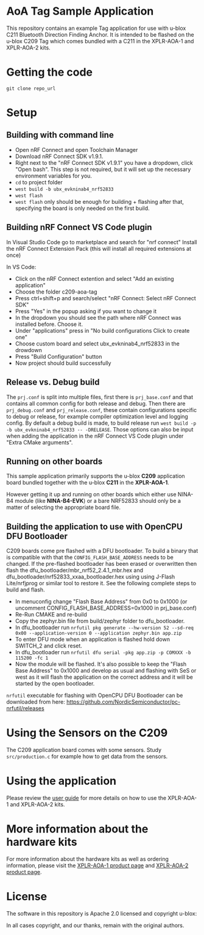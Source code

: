 # AoA Tag Sample Application
This repository contains an example Tag application for use with u-blox C211 Bluetooth Direction Finding Anchor. It is intended to be flashed on the u-blox C209 Tag which comes bundled with a C211 in the XPLR-AOA-1 and XPLR-AOA-2 kits.

# Getting the code
`git clone repo_url`

# Setup
## Building with command line
- Open nRF Connect and open Toolchain Manager
- Download nRF Connect SDK v1.9.1.
- Right next to the "nRF Connect SDK v1.9.1" you have a dropdown, click "Open bash". This step is not required, but it will set up the necessary environment variables for you.
- `cd` to project folder
- `west build -b ubx_evkninab4_nrf52833`
- `west flash`
- `west flash` only should be enough for building + flashing after that, specifying the board is only needed on the first build.

## Building nRF Connect VS Code plugin
In Visual Studio Code go to marketplace and search for "nrf connect"
Install the nRF Connect Extension Pack (this will install all required extensions at once)

In VS Code:
- Click on the nRF Connect extention and select "Add an existing application"
- Choose the folder c209-aoa-tag
- Press ctrl+shift+p and search/select "nRF Connect: Select nRF Connect SDK"
- Press "Yes" in the popup asking if you want to change it
- In the dropdown you should see the path where nRF Connect was installed before. Choose it.
- Under "applications" press in "No build configurations Click to create one"
- Choose custom board and select ubx_evkninab4_nrf52833 in the drowdown
- Press "Build Configuration" button
- Now project should build successfully

## Release vs. Debug build
The `prj.conf` is split into multiple files, first there is `prj_base.conf` and that contains all common config for both release and debug.
Then there are `prj_debug.conf` and `prj_release.conf`, these contain configurations specific to debug or release, for example compiler optimization level and logging config. By default a debug build is made, to build release run `west build -p -b ubx_evkninab4_nrf52833 -- -DRELEASE`. Those options can also be input when adding the application in the nRF Connect VS Code plugin under "Extra CMake arguments".

## Running on other boards
This sample application primarily supports the u-blox **C209** application board bundled together with the u-blox **C211** in the **XPLR-AOA-1**.

However getting it up and running on other boards which either use NINA-B4 module (like **NINA-B4-EVK**) or a bare NRF52833 should only be a matter of selecting the appropriate board file.

## Building the application to use with OpenCPU DFU Bootloader
C209 boards come pre flashed with a DFU bootloader. To build a binary that is compatible with that the `CONFIG_FLASH_BASE_ADDRESS` needs to be changed. If the pre-flashed bootloader has been erased or overwritten then flash the dfu_bootloader/mbr_nrf52_2.4.1_mbr.hex and dfu_bootloader/nrf52833_xxaa_bootloader.hex using using J-Flash Lite/nrfjprog or similar tool to restore it. See the following complete steps to build and flash.
- In menuconfig change "Flash Base Address" from 0x0 to 0x1000 (or uncomment CONFIG_FLASH_BASE_ADDRESS=0x1000 in prj_base.conf)
- Re-Run CMAKE and re-build
- Copy the zephyr.bin file from build/zephyr folder to dfu_bootloader.
- In dfu_bootloader run `nrfutil pkg generate --hw-version 52 --sd-req 0x00 --application-version 0 --application zephyr.bin app.zip`
- To enter DFU mode when an application is flashed hold down SWITCH_2 and click reset.
- In dfu_bootloader run `nrfutil dfu serial -pkg app.zip -p COMXXX -b 115200 -fc 1`
- Now the module will be flashed. It's also possible to keep the "Flash Base Address" to 0x1000 and develop as usual and flashing with SeS or west as it will flash the application on the correct address and it will be started by the open bootloader.

`nrfutil` executable for flashing with OpenCPU DFU Bootloader can be downloaded from here: https://github.com/NordicSemiconductor/pc-nrfutil/releases 

# Using the Sensors on the C209
The C209 application board comes with some sensors. Study `src/production.c` for example how to get data from the sensors.

# Using the application
Please review the [user guide](https://www.u-blox.com/en/docs/UBX-21004616) for more details on how to use the XPLR-AOA-1 and XPLR-AOA-2 kits.

# More information about the hardware kits
For more information about the hardware kits as well as ordering information, please visit the [XPLR-AOA-1 product page](https://www.u-blox.com/en/product/xplr-aoa-1-kit) and [XPLR-AOA-2 product page](https://www.u-blox.com/en/product/xplr-aoa-2-kit).

# License
The software in this repository is Apache 2.0 licensed and copyright u-blox:

In all cases copyright, and our thanks, remain with the original authors.
